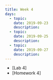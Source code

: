```yaml
---
title: Week 4
days:
  - topic: 
    date: 2019-09-23
    description: 
  - topic:
    date: 2019-09-25
    description: 
  - topic: 
    date: 2019-09-27
    description: 
---
```


- [Lab 4]
- [Homework 4]
